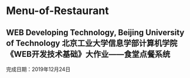 # Menu-of-Restaurant
WEB Developing Technology, Beijing University of Technology
北京工业大学信息学部计算机学院《WEB开发技术基础》大作业——食堂点餐系统
---
完成日期：2019年12月24日
